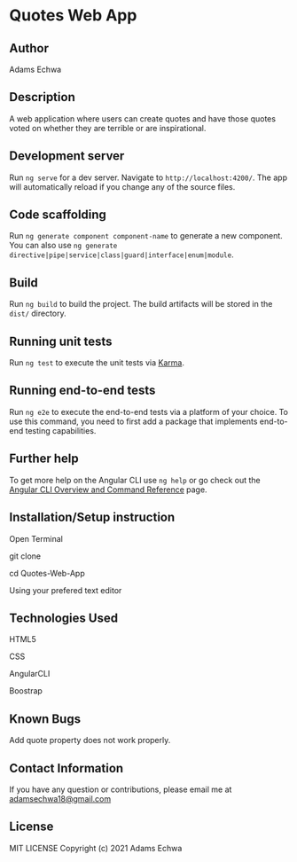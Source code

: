 # Quotes Web App

## Author 
Adams Echwa

## Description
A web application where users can create quotes and have those quotes voted on whether they are terrible or are inspirational. 



## Development server

Run `ng serve` for a dev server. Navigate to `http://localhost:4200/`. The app will automatically reload if you change any of the source files.

## Code scaffolding

Run `ng generate component component-name` to generate a new component. You can also use `ng generate directive|pipe|service|class|guard|interface|enum|module`.

## Build

Run `ng build` to build the project. The build artifacts will be stored in the `dist/` directory.

## Running unit tests

Run `ng test` to execute the unit tests via [Karma](https://karma-runner.github.io).

## Running end-to-end tests

Run `ng e2e` to execute the end-to-end tests via a platform of your choice. To use this command, you need to first add a package that implements end-to-end testing capabilities.

## Further help

To get more help on the Angular CLI use `ng help` or go check out the [Angular CLI Overview and Command Reference](https://angular.io/cli) page.

## Installation/Setup instruction
Open Terminal 

git clone 

cd Quotes-Web-App

Using your prefered text editor


## Technologies Used
HTML5

CSS

AngularCLI

Boostrap

## Known Bugs
Add quote property does not work properly.

## Contact Information
If you have any question or contributions, please email me at adamsechwa18@gmail.com

## License
MIT LICENSE Copyright (c) 2021 Adams Echwa